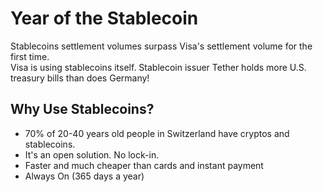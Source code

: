 Year of the Stablecoin
======================
  
Stablecoins settlement volumes surpass Visa's settlement volume for the first time.  
Visa is using stablecoins itself. Stablecoin issuer Tether holds more U.S. treasury bills than does Germany!  

  
## Why Use Stablecoins?  
  
- 70% of 20-40 years old people in Switzerland have cryptos and stablecoins.
- It's an open solution. No lock-in. 
- Faster and much cheaper than cards and instant payment
- Always On (365 days a year)
  
